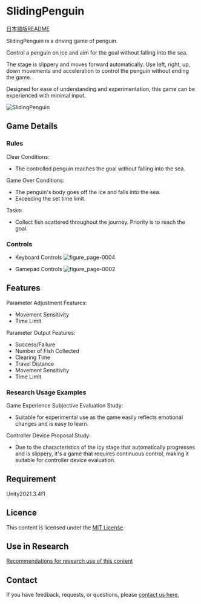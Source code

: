# SlidingPenguin

[日本語版README](https://github.com/open-video-game-library/SlidingPenguin/blob/main/README.JP.md)

SlidingPenguin is a driving game of penguin.

Control a penguin on ice and aim for the goal without falling into the sea.

The stage is slippery and moves forward automatically. Use left, right, up, down movements and acceleration to control the penguin without ending the game.

Designed for ease of understanding and experimentation, this game can be experienced with minimal input.

![SlidingPenguin](https://user-images.githubusercontent.com/71160720/222035563-a278f647-33f1-4d93-ba49-c4aefe5f5602.jpg)


## Game Details


### Rules

Clear Conditions:
- The controlled penguin reaches the goal without falling into the sea.

Game Over Conditions:
- The penguin's body goes off the ice and falls into the sea.
- Exceeding the set time limit.

Tasks:
- Collect fish scattered throughout the journey. Priority is to reach the goal.



### Controls

- Keyboard Controls
![figure_page-0004](https://github.com/open-video-game-library/SlidingPenguin/assets/63552585/0797b2ad-cd6e-417e-8364-14e0a5a63047)


- Gamepad Controls
![figure_page-0002](https://github.com/open-video-game-library/SlidingPenguin/assets/63552585/778f5d3e-4c88-45c7-ba81-63c0be37da68)


## Features

Parameter Adjustment Features:
- Movement Sensitivity
- Time Limit

Parameter Output Features:
- Success/Failure
- Number of Fish Collected
- Clearing Time
- Travel Distance
- Movement Sensitivity
- Time Limit


### Research Usage Examples

Game Experience Subjective Evaluation Study:
- Suitable for experimental use as the game easily reflects emotional changes and is easy to learn.

Controller Device Proposal Study:
- Due to the characteristics of the icy stage that automatically progresses and is slippery, it's a game that requires continuous control, making it suitable for controller device evaluation.


## Requirement

Unity2021.3.4f1


## Licence

This content is licensed under the [MIT License](https://github.com/open-video-game-library/SlidingPenguin/blob/main/LICENSE.md).

## Use in Research

[Recommendations for research use of this content](https://github.com/open-video-game-library/SlidingPenguin/blob/main/RESEARCH_USE.md)

## Contact

If you have feedback, requests, or questions, please [contact us here.](https://openvideogame.cc/contact)

